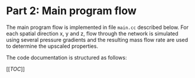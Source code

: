 # Part 2: Main program flow

The main program flow is implemented in file `main.cc` described below.
For each spatial direction x, y and z, flow through the network is simulated using several pressure gradients and the resulting mass flow rate
are used to determine the upscaled properties.

The code documentation is structured as follows:

[[_TOC_]]
